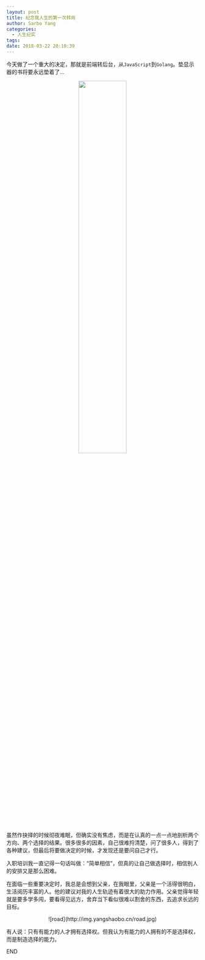 ```yaml
---
layout: post
title: 纪念我人生的第一次转岗
author: Sarbo Yang
categories:
  - 人生纪实
tags:
date: 2018-03-22 20:10:39
---
```


今天做了一个重大的决定，那就是前端转后台，从```JavaScript```到```Golang```。垫显示器的书将要永远垫着了...

<div align=center width="50%">
  <img src="http://img.yangshaobo.cn/golang.jpg" width="50%" height="50%">
</div>

虽然作抉择的时候彻夜难眠，但确实没有焦虑，而是在认真的一点一点地剖析两个方向、两个选择的结果。很多很多的因素，自己很难捋清楚，问了很多人，得到了各种建议，但最后将要做决定的时候，才发现还是要问自己才行。

入职培训我一直记得一句话叫做：“简单相信”，但真的让自己做选择时，相信别人的安排又是那么困难。

在面临一些重要决定时，我总是会想到父亲，在我眼里，父亲是一个活得很明白，生活阅历丰富的人。他的建议对我的人生轨迹有着很大的助力作用。父亲觉得年轻就是要多学多闯，要看得见远方，舍弃当下看似很难以割舍的东西，去追求长远的目标。

<div align=center width="50%">
![road](http://img.yangshaobo.cn/road.jpg)
</div>

有人说：只有有能力的人才拥有选择权。但我认为有能力的人拥有的不是选择权，而是制造选择的能力。

END